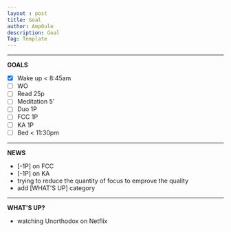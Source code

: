 ```yaml
---
layout : post
title: Goal
author: Amp0ule
description: Goal
Tag: Template
---
```


*****
**GOALS**

- [x] Wake up < 8:45am
- [ ] WO 
- [ ] Read 25p 
- [ ] Meditation 5'
- [ ] Duo 1P
- [ ] FCC 1P
- [ ] KA  1P
- [ ] Bed < 11:30pm

*****
**NEWS**

- [-1P] on FCC
- [-1P] on KA
- trying to reduce the quantity of focus to emprove the quality
- add [WHAT'S UP] category 

*****
**WHAT'S UP?**

- watching Unorthodox on Netflix


